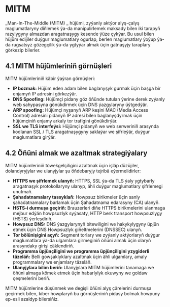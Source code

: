 # MITM

_Man-In-The-Middle (MITM) _ hüjümi, zyýanly aktýor alyş-çalyş maglumatlaryny diňlemek ýa-da manipulirlemek maksady bilen iki tarapyň razylygyny almazdan aragatnaşygy kesende ýüze çykýar. Bu usul bilen hüjüm edijiler duýgur maglumatlary ogurlap, berlen maglumatlary ýoýup ýa-da rugsatsyz gözegçilik ýa-da ygtyýar almak üçin gatnaşyjy taraplary görkezip bilerler.

## 4.1 MITM hüjümleriniň görnüşleri

MITM hüjümleriniň käbir ýaýran görnüşleri:

- **IP bozmak:** Hüjüm eden adam bilen baglanyşyk gurmak üçin başga bir enjamyň IP adresini görkezýär.
- **DNS Spoofing:** Hüjümçi pidany göz öňünde tutulan ýerine derek zyýanly web sahypasyna gönükdirmek üçin DNS ýazgylaryny üýtgedýär.
- **ARP spoofing:** Hüjümçi nyşanyň ARP keşini MAC (Media Access Control) adresini pidanyň IP adresi bilen baglanyşdyrmak üçin hüjümçiniň enjamy arkaly tor trafigini gönükdirýär.
- **SSL we TLS interfeýsi:** Hüjümçi pidanyň we web serweriniň arasynda kodlanan SSL / TLS aragatnaşygyny saklaýar we şifrleýär, duýgur maglumatlara girýär.

## 4.2 Öňüni almak we azaltmak strategiýalary

MITM hüjümleriniň töwekgelçiligini azaltmak üçin işläp düzüjiler, dolandyryjylar we ulanyjylar şu öňdebaryjy tejribä eýermelidirler:

- **HTTPS we şifrlemek ulanyň:** HTTPS, SSL ýa-da TLS ýaly ygtybarly aragatnaşyk protokollaryny ulanyp, ähli duýgur maglumatlary şifrlemegi unutmaň.
- **Şahadatnamalary tassyklaň:** Howpsuz birikmeler üçin sanly şahadatnamalary barlamak üçin Şahadatnama edarasyny (CA) ulanyň.
- **HSTS-i durmuşa geçiriň:** Brauzerleri diňe HTTPS birikmelerini ulanmaga mejbur edýän howpsuzlyk syýasaty, HTTP berk transport howpsuzlygy (HSTS) ýerleşdiriň.
- **Howpsuz DNS:** DNS ýazgylarynyň bitewiligini we hakykylygyny üpjün etmek üçin DNS Howpsuzlyk giňeltmelerini (DNSSEC) ulanyň.
- **Tor bölünişigini açyň:** Segment torlary we zyýanly aktýorlaryň duýgur maglumatlara ýa-da ulgamlara girmeginiň öňüni almak üçin olaryň arasyndaky girişi çäklendiriň.
- **Programma üpjünçiligini we programma üpjünçiligini yzygiderli täzeläň:** Belli gowşaklyklary azaltmak üçin ähli ulgamlary, amaly programmalary we enjamlary täzeläň.
- **Ulanyjylara bilim beriň:** Ulanyjylara MITM hüjümlerini tanamaga we öňüni almaga kömek etmek üçin habarlylyk okuwyny we goldaw çeşmelerini beriň.

MITM hüjümlerine düşünmek we degişli öňüni alyş çärelerini durmuşa geçirmek bilen, kiber howplaryň bu görnüşleriniň pidasy bolmak howpuny ep-esli azaldyp bilersiňiz.